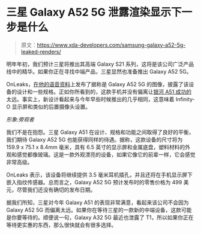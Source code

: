 # 三星 Galaxy A52 5G 泄露渲染显示下一步是什么

> 原文：<https://www.xda-developers.com/samsung-galaxy-a52-5g-leaked-renders/>

明年年初，我们预计三星将推出其高端 Galaxy S21 系列，这将是该公司广泛产品线中的精华。如果你正在寻找中端产品，三星显然也准备推出 Galaxy A52 5G。

OnLeaks，[在他的语音资料](https://www.voice.com/post/@onleaks/exclusive-first-look-at-the-samsung-galaxy-a52-5g-1607434667-1)上发布了据称是 Galaxy A52 5G 的图像，披露了该设备的设计和一些规格。正如你所看到的，这款手机并没有偏离让[银河 A51 成功的](https://www.xda-developers.com/samsung-galaxy-a51-is-now-available-from-att-and-xfinity-mobile-in-the-u-s/)太远。事实上，新设计看起来与今年早些时候推出的几乎相同，这意味着 Infinity-O 显示屏和类似的后置摄像头设置。

*形象:旁观者*

我们不是在抱怨。三星 Galaxy A51 在设计、规格和功能之间取得了良好的平衡，我们期待 Galaxy A52 5G 也能获得同样的待遇。据称，这款设备的尺寸将为 159.9 x 75.1 x 8.4mm 毫米，具有 6.5 英寸的显示屏和金属底盘，塑料材料的外观和感觉都像玻璃。这是一款外观漂亮的设备，如果它像它的前辈一样，它会感觉非常高级。

OnLeaks 表示，该设备将继续提供 3.5 毫米耳机插孔，并且还将在手机显示屏下嵌入指纹传感器。总而言之，Galaxy A52 5G 预计发布时的零售价格为 499 美元，尽管我们还没有确切的发布日期。

据我们所知，三星对今年 Galaxy A51 的表现非常满意，看起来该公司不会因为 Galaxy A52 5G 而偏离太远。如果你在等待三星的一款新的中端设备，这款可能是你要等待的。顺便说一句，Galaxy A32 5G 最近也泄露了 T1，所以如果你正在等待更实惠的东西，那么很快就会有很多选择。